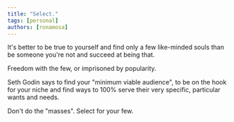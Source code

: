 ```yaml
---
title: "Select."
tags: [personal]
authors: [ronamosa]
---
```


It's better to be true to yourself and find only a few like-minded souls than be someone you're not and succeed at being that.

Freedom with the few, or imprisoned by popularity.

Seth Godin says to find your "minimum viable audience", to be on the hook for your niche and find ways to 100% serve their very specific, particular wants and needs.

Don't do the "masses". Select for your few.
